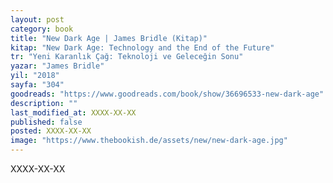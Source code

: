 ```yaml
---
layout: post
category: book
title: "New Dark Age | James Bridle (Kitap)"
kitap: "New Dark Age: Technology and the End of the Future"
tr: "Yeni Karanlık Çağ: Teknoloji ve Geleceğin Sonu"
yazar: "James Bridle"
yil: "2018"
sayfa: "304"
goodreads: "https://www.goodreads.com/book/show/36696533-new-dark-age"
description: ""
last_modified_at: XXXX-XX-XX
published: false
posted: XXXX-XX-XX
image: "https://www.thebookish.de/assets/new/new-dark-age.jpg"
---
```


XXXX-XX-XX


